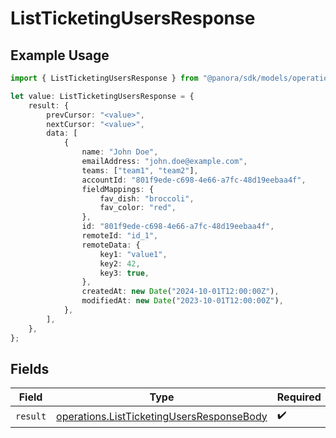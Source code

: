 # ListTicketingUsersResponse

## Example Usage

```typescript
import { ListTicketingUsersResponse } from "@panora/sdk/models/operations";

let value: ListTicketingUsersResponse = {
    result: {
        prevCursor: "<value>",
        nextCursor: "<value>",
        data: [
            {
                name: "John Doe",
                emailAddress: "john.doe@example.com",
                teams: ["team1", "team2"],
                accountId: "801f9ede-c698-4e66-a7fc-48d19eebaa4f",
                fieldMappings: {
                    fav_dish: "broccoli",
                    fav_color: "red",
                },
                id: "801f9ede-c698-4e66-a7fc-48d19eebaa4f",
                remoteId: "id_1",
                remoteData: {
                    key1: "value1",
                    key2: 42,
                    key3: true,
                },
                createdAt: new Date("2024-10-01T12:00:00Z"),
                modifiedAt: new Date("2023-10-01T12:00:00Z"),
            },
        ],
    },
};
```

## Fields

| Field                                                                                                  | Type                                                                                                   | Required                                                                                               | Description                                                                                            |
| ------------------------------------------------------------------------------------------------------ | ------------------------------------------------------------------------------------------------------ | ------------------------------------------------------------------------------------------------------ | ------------------------------------------------------------------------------------------------------ |
| `result`                                                                                               | [operations.ListTicketingUsersResponseBody](../../models/operations/listticketingusersresponsebody.md) | :heavy_check_mark:                                                                                     | N/A                                                                                                    |